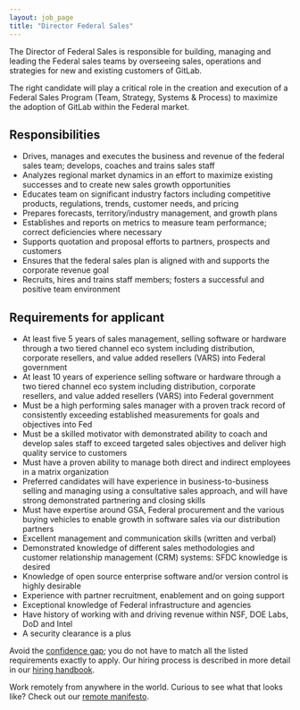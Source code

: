 ```yaml
---
layout: job_page
title: "Director Federal Sales"
---
```


The Director of Federal Sales is responsible for building, managing and leading the Federal sales teams by overseeing sales, operations and strategies for new and existing customers of GitLab.

The right candidate will play a critical role in the creation and execution of a Federal Sales Program (Team, Strategy, Systems & Process) to maximize the adoption of GitLab within the Federal market.

## Responsibilities

* Drives, manages and executes the business and revenue of the federal sales team; develops, coaches and trains sales staff
* Analyzes regional market dynamics in an effort to maximize existing successes and to create new sales growth opportunities
* Educates team on significant industry factors including competitive products, regulations, trends, customer needs, and pricing
* Prepares forecasts, territory/industry management, and growth plans
* Establishes and reports on metrics to measure team performance; correct deficiencies where necessary
* Supports quotation and proposal efforts to partners, prospects and customers
* Ensures that the federal sales plan is aligned with and supports the corporate revenue goal
* Recruits, hires and trains staff members; fosters a successful and positive team environment

## Requirements for applicant

* At least five 5 years of sales management, selling software or hardware through a two tiered channel eco system including distribution, corporate resellers, and value added resellers (VARS) into Federal government
* At least 10 years of experience selling software or hardware through a two tiered channel eco system including distribution, corporate resellers, and value added resellers (VARS) into Federal government
* Must be a high performing sales manager with a proven track record of consistently exceeding established measurements for goals and objectives into Fed
* Must be a skilled motivator with demonstrated ability to coach and develop sales staff to exceed targeted sales objectives and deliver high quality service to customers
* Must have a proven ability to manage both direct and indirect employees in a matrix organization
* Preferred candidates will have experience in business-to-business selling and managing using a consultative sales approach, and will have strong demonstrated partnering and closing skills
* Must have expertise around GSA, Federal procurement and the various buying vehicles to enable growth in software sales via our distribution partners
* Excellent management and communication skills (written and verbal)
* Demonstrated knowledge of different sales methodologies and customer relationship management (CRM) systems: SFDC knowledge is desired
* Knowledge of open source enterprise software and/or version control is highly desirable
* Experience with partner recruitment, enablement and on going support
* Exceptional knowledge of Federal infrastructure and agencies
* Have history of working with and driving revenue within NSF, DOE Labs, DoD and Intel
* A security clearance is a plus

Avoid the [confidence gap](http://www.theatlantic.com/magazine/archive/2014/05/the-confidence-gap/359815/); you do not have to match all the listed requirements exactly to apply. Our hiring process is described in more detail in our [hiring handbook](https://about.gitlab.com/handbook/hiring/).

Work remotely from anywhere in the world. Curious to see what that looks like? Check out our [remote manifesto](https://about.gitlab.com/2015/04/08/the-remote-manifesto/).
